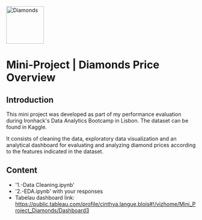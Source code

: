 <img src="Diamonds_Price_Overview\pile-of-diamonds_large.jpg" alt="Diamonds" width="100"/>

# Mini-Project | Diamonds Price Overview


## Introduction

This mini project was developed as part of my performance evaluation during Ironhack's Data Analytics Bootcamp in Lisbon. The dataset can be found in Kaggle.

It consists of cleaning the data, exploratory data visualization and an analytical dashboard for evaluating and analyzing diamond prices according to the features indicated in the dataset.


## Content

- '1.-Data Cleaning.ipynb'
- '2.-EDA.ipynb' with your responses
- Tabelau dashboard link: https://public.tableau.com/profile/cinthya.langue.blois#!/vizhome/Mini_Project_Diamonds/Dashboard3
